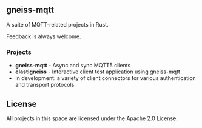 ## gneiss-mqtt

A suite of MQTT-related projects in Rust.  

Feedback is always welcome.

### Projects
* **gneiss-mqtt** - Async and sync MQTT5 clients
* **elastigneiss** - Interactive client test application using gneiss-mqtt
* In development: a variety of client connectors for various authentication and transport protocols

## License

All projects in this space are licensed under the Apache 2.0 License. 
